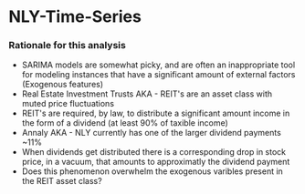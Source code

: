 # NLY-Time-Series

### Rationale for this analysis
- SARIMA models are somewhat picky, and are often an inappropriate tool for modeling instances that have a significant amount of external factors (Exogenous features)
- Real Estate Investment Trusts AKA - REIT's are an asset class with muted price fluctuations
- REIT's are required, by law, to distribute a significant amount income in the form of a dividend (at least 90% of taxible income)
- Annaly AKA - NLY currently has one of the larger dividend payments ~11%
- When dividends get distributed there is a corresponding drop in stock price, in a vacuum, that amounts to approximatly the dividend payment
- Does this phenomenon overwhelm the exogenous varibles present in the REIT asset class?


